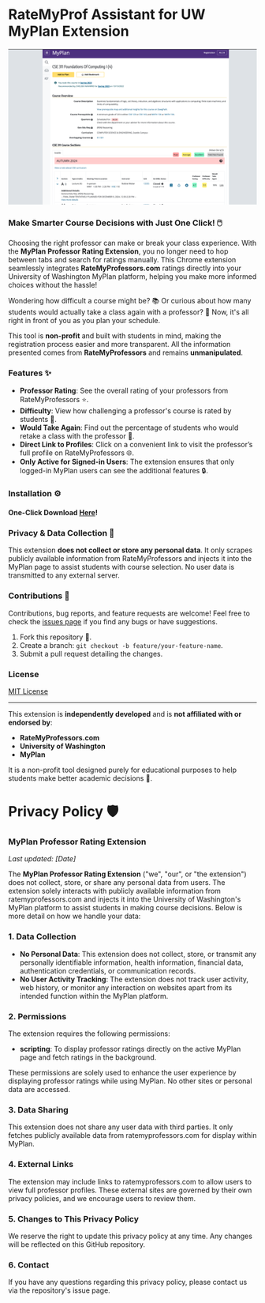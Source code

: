 # RateMyProf Assistant for UW MyPlan Extension

![Demo](demo.png)

### Make Smarter Course Decisions with Just One Click! 🖱️

Choosing the right professor can make or break your class experience. With the **MyPlan Professor Rating Extension**, you no longer need to hop between tabs and search for ratings manually. This Chrome extension seamlessly integrates **RateMyProfessors.com** ratings directly into your University of Washington MyPlan platform, helping you make more informed choices without the hassle!

Wondering how difficult a course might be? 📚 Or curious about how many students would actually take a class again with a professor? 🤔 Now, it's all right in front of you as you plan your schedule.

This tool is **non-profit** and built with students in mind, making the registration process easier and more transparent. All the information presented comes from **RateMyProfessors** and remains **unmanipulated**.

### Features ✨

- **Professor Rating**: See the overall rating of your professors from RateMyProfessors ⭐.
- **Difficulty**: View how challenging a professor's course is rated by students 💪.
- **Would Take Again**: Find out the percentage of students who would retake a class with the professor 🔁.
- **Direct Link to Profiles**: Click on a convenient link to visit the professor’s full profile on RateMyProfessors 🌐.
- **Only Active for Signed-in Users**: The extension ensures that only logged-in MyPlan users can see the additional features 🔒.

### Installation ⚙️

#### One-Click Download [Here](https://chromewebstore.google.com/detail/ratemyprof-assistant-for/ofkeokbllkoiceaekhaljfjbjegahaej?authuser=0&hl=en)!

### Privacy & Data Collection 🔐

This extension **does not collect or store any personal data**. It only scrapes publicly available information from RateMyProfessors and injects it into the MyPlan page to assist students with course selection. No user data is transmitted to any external server.

### Contributions 🤝

Contributions, bug reports, and feature requests are welcome! Feel free to check the [issues page](https://github.com/your-username/myplan-professor-rating-extension/issues) if you find any bugs or have suggestions.

1. Fork this repository 🍴.
2. Create a branch: `git checkout -b feature/your-feature-name`.
3. Submit a pull request detailing the changes.

### License

[MIT License](LICENSE)

---

This extension is **independently developed** and is **not affiliated with or endorsed by**:
- **RateMyProfessors.com**
- **University of Washington**
- **MyPlan**

It is a non-profit tool designed purely for educational purposes to help students make better academic decisions 📘.

# Privacy Policy 🛡️

### MyPlan Professor Rating Extension

_Last updated: [Date]_

The **MyPlan Professor Rating Extension** ("we", "our", or "the extension") does not collect, store, or share any personal data from users. The extension solely interacts with publicly available information from ratemyprofessors.com and injects it into the University of Washington's MyPlan platform to assist students in making course decisions. Below is more detail on how we handle your data:

### 1. **Data Collection** 
- **No Personal Data**: This extension does not collect, store, or transmit any personally identifiable information, health information, financial data, authentication credentials, or communication records.
- **No User Activity Tracking**: The extension does not track user activity, web history, or monitor any interaction on websites apart from its intended function within the MyPlan platform.

### 2. **Permissions** 
The extension requires the following permissions:
- **scripting**: To display professor ratings directly on the active MyPlan page and fetch ratings in the background.

These permissions are solely used to enhance the user experience by displaying professor ratings while using MyPlan. No other sites or personal data are accessed.

### 3. **Data Sharing** 
This extension does not share any user data with third parties. It only fetches publicly available data from ratemyprofessors.com for display within MyPlan.

### 4. **External Links** 
The extension may include links to ratemyprofessors.com to allow users to view full professor profiles. These external sites are governed by their own privacy policies, and we encourage users to review them.

### 5. **Changes to This Privacy Policy** 
We reserve the right to update this privacy policy at any time. Any changes will be reflected on this GitHub repository.

### 6. **Contact** 
If you have any questions regarding this privacy policy, please contact us via the repository's issue page.
